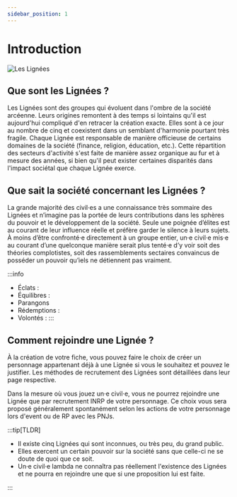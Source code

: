 ```yaml
---
sidebar_position: 1
---
```


# Introduction

![Les Lignées](/img/univers/lignees.png)

## Que sont les Lignées ?

Les Lignées sont des groupes qui évoluent dans l'ombre de la société arcéenne. Leurs origines remontent à des temps si lointains qu'il est aujourd'hui compliqué d'en retracer la création exacte. Elles sont à ce jour au nombre de cinq et coexistent dans un semblant d'harmonie pourtant très fragile. Chaque Lignée est responsable de manière officieuse de certains domaines de la société (finance, religion, éducation, etc.). Cette répartition des secteurs d'activité s'est faite de manière assez organique au fur et à mesure des années, si bien qu'il peut exister certaines disparités dans l'impact sociétal que chaque Lignée exerce.

## Que sait la société concernant les Lignées ?

La grande majorité des civil·es a une connaissance très sommaire des Lignées et n’imagine pas la portée de leurs contributions dans les sphères du pouvoir et le développement de la société. Seule une poignée d’élites est au courant de leur influence réelle et préfère garder le silence à leurs sujets.
À moins d’être confronté·e directement à un groupe entier, un·e civil·e mis·e au courant d’une quelconque manière serait plus tenté·e d’y voir soit des théories complotistes, soit des rassemblements sectaires convaincus de posséder un pouvoir qu’iels ne détiennent pas vraiment.

:::info
- Éclats :
- Équilibres :
- Parangons
- Rédemptions :
- Volontés :
:::

## Comment rejoindre une Lignée ?

À la création de votre fiche, vous pouvez faire le choix de créer un personnage appartenant déjà à une Lignée si vous le souhaitez et pouvez le justifier. Les méthodes de recrutement des Lignées sont détaillées dans leur page respective.

Dans la mesure où vous jouez un·e civil·e, vous ne pourrez rejoindre une Lignée que par recrutement INRP de votre personnage. Ce choix vous sera proposé généralement spontanément selon les actions de votre personnage lors d'event ou de RP avec les PNJs.

:::tip[TLDR]

- Il existe cinq Lignées qui sont inconnues, ou très peu, du grand public.
- Elles exercent un certain pouvoir sur la société sans que celle-ci ne se doute de quoi que ce soit.
- Un·e civil·e lambda ne connaîtra pas réellement l'existence des Lignées et ne pourra en rejoindre une que si une proposition lui est faite.

:::
